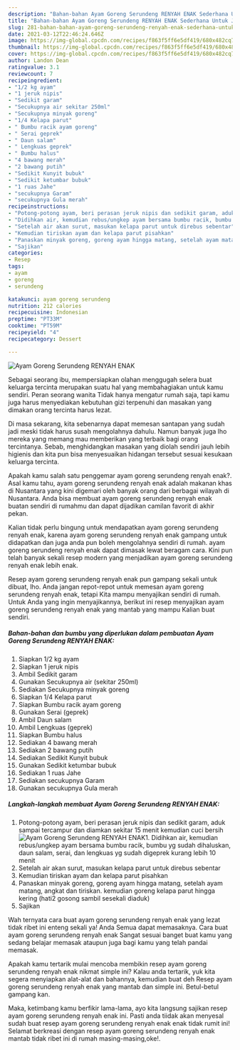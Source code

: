 ```yaml
---
description: "Bahan-bahan Ayam Goreng Serundeng RENYAH ENAK Sederhana Untuk Jualan"
title: "Bahan-bahan Ayam Goreng Serundeng RENYAH ENAK Sederhana Untuk Jualan"
slug: 281-bahan-bahan-ayam-goreng-serundeng-renyah-enak-sederhana-untuk-jualan
date: 2021-03-12T22:46:24.646Z
image: https://img-global.cpcdn.com/recipes/f863f5ff6e5df419/680x482cq70/ayam-goreng-serundeng-renyah-enak-foto-resep-utama.jpg
thumbnail: https://img-global.cpcdn.com/recipes/f863f5ff6e5df419/680x482cq70/ayam-goreng-serundeng-renyah-enak-foto-resep-utama.jpg
cover: https://img-global.cpcdn.com/recipes/f863f5ff6e5df419/680x482cq70/ayam-goreng-serundeng-renyah-enak-foto-resep-utama.jpg
author: Landon Dean
ratingvalue: 3.1
reviewcount: 7
recipeingredient:
- "1/2 kg ayam"
- "1 jeruk nipis"
- "Sedikit garam"
- "Secukupnya air sekitar 250ml"
- "Secukupnya minyak goreng"
- "1/4 Kelapa parut"
- " Bumbu racik ayam goreng"
- " Serai geprek"
- " Daun salam"
- " Lengkuas geprek"
- " Bumbu halus"
- "4 bawang merah"
- "2 bawang putih"
- "Sedikit Kunyit bubuk"
- "Sedikit ketumbar bubuk"
- "1 ruas Jahe"
- "secukupnya Garam"
- "secukupnya Gula merah"
recipeinstructions:
- "Potong-potong ayam, beri perasan jeruk nipis dan sedikit garam, aduk sampai tercampur dan diamkan sekitar 15 menit kemudian cuci bersih"
- "Didihkan air, kemudian rebus/ungkep ayam bersama bumbu racik, bumbu yg sudah dihaluskan, daun salam, serai, dan lengkuas yg sudah digeprek kurang lebih 10 menit"
- "Setelah air akan surut, masukan kelapa parut untuk direbus sebentar"
- "Kemudian tiriskan ayam dan kelapa parut pisahkan"
- "Panaskan minyak goreng, goreng ayam hingga matang, setelah ayam matang, angkat dan tiriskan. kemudian goreng kelapa parut hingga kering (hati2 gosong sambil sesekali diaduk)"
- "Sajikan"
categories:
- Resep
tags:
- ayam
- goreng
- serundeng

katakunci: ayam goreng serundeng 
nutrition: 212 calories
recipecuisine: Indonesian
preptime: "PT33M"
cooktime: "PT59M"
recipeyield: "4"
recipecategory: Dessert

---
```



![Ayam Goreng Serundeng RENYAH ENAK](https://img-global.cpcdn.com/recipes/f863f5ff6e5df419/680x482cq70/ayam-goreng-serundeng-renyah-enak-foto-resep-utama.jpg)

Sebagai seorang ibu, mempersiapkan olahan menggugah selera buat keluarga tercinta merupakan suatu hal yang membahagiakan untuk kamu sendiri. Peran seorang  wanita Tidak hanya mengatur rumah saja, tapi kamu juga harus menyediakan kebutuhan gizi terpenuhi dan masakan yang dimakan orang tercinta harus lezat.

Di masa  sekarang, kita sebenarnya dapat memesan santapan yang sudah jadi meski tidak harus susah mengolahnya dahulu. Namun banyak juga lho mereka yang memang mau memberikan yang terbaik bagi orang tercintanya. Sebab, menghidangkan masakan yang diolah sendiri jauh lebih higienis dan kita pun bisa menyesuaikan hidangan tersebut sesuai kesukaan keluarga tercinta. 



Apakah kamu salah satu penggemar ayam goreng serundeng renyah enak?. Asal kamu tahu, ayam goreng serundeng renyah enak adalah makanan khas di Nusantara yang kini digemari oleh banyak orang dari berbagai wilayah di Nusantara. Anda bisa membuat ayam goreng serundeng renyah enak buatan sendiri di rumahmu dan dapat dijadikan camilan favorit di akhir pekan.

Kalian tidak perlu bingung untuk mendapatkan ayam goreng serundeng renyah enak, karena ayam goreng serundeng renyah enak gampang untuk didapatkan dan juga anda pun boleh mengolahnya sendiri di rumah. ayam goreng serundeng renyah enak dapat dimasak lewat beragam cara. Kini pun telah banyak sekali resep modern yang menjadikan ayam goreng serundeng renyah enak lebih enak.

Resep ayam goreng serundeng renyah enak pun gampang sekali untuk dibuat, lho. Anda jangan repot-repot untuk memesan ayam goreng serundeng renyah enak, tetapi Kita mampu menyajikan sendiri di rumah. Untuk Anda yang ingin menyajikannya, berikut ini resep menyajikan ayam goreng serundeng renyah enak yang mantab yang mampu Kalian buat sendiri.

<!--inarticleads1-->

##### Bahan-bahan dan bumbu yang diperlukan dalam pembuatan Ayam Goreng Serundeng RENYAH ENAK:

1. Siapkan 1/2 kg ayam
1. Siapkan 1 jeruk nipis
1. Ambil Sedikit garam
1. Gunakan Secukupnya air (sekitar 250ml)
1. Sediakan Secukupnya minyak goreng
1. Siapkan 1/4 Kelapa parut
1. Siapkan  Bumbu racik ayam goreng
1. Gunakan  Serai (geprek)
1. Ambil  Daun salam
1. Ambil  Lengkuas (geprek)
1. Siapkan  Bumbu halus
1. Sediakan 4 bawang merah
1. Sediakan 2 bawang putih
1. Sediakan Sedikit Kunyit bubuk
1. Gunakan Sedikit ketumbar bubuk
1. Sediakan 1 ruas Jahe
1. Sediakan secukupnya Garam
1. Gunakan secukupnya Gula merah




<!--inarticleads2-->

##### Langkah-langkah membuat Ayam Goreng Serundeng RENYAH ENAK:

1. Potong-potong ayam, beri perasan jeruk nipis dan sedikit garam, aduk sampai tercampur dan diamkan sekitar 15 menit kemudian cuci bersih
<img src="https://img-global.cpcdn.com/steps/38d33fef9b0fa10f/160x128cq70/ayam-goreng-serundeng-renyah-enak-langkah-memasak-1-foto.jpg" alt="Ayam Goreng Serundeng RENYAH ENAK">1. Didihkan air, kemudian rebus/ungkep ayam bersama bumbu racik, bumbu yg sudah dihaluskan, daun salam, serai, dan lengkuas yg sudah digeprek kurang lebih 10 menit
1. Setelah air akan surut, masukan kelapa parut untuk direbus sebentar
1. Kemudian tiriskan ayam dan kelapa parut pisahkan
1. Panaskan minyak goreng, goreng ayam hingga matang, setelah ayam matang, angkat dan tiriskan. kemudian goreng kelapa parut hingga kering (hati2 gosong sambil sesekali diaduk)
1. Sajikan




Wah ternyata cara buat ayam goreng serundeng renyah enak yang lezat tidak ribet ini enteng sekali ya! Anda Semua dapat memasaknya. Cara buat ayam goreng serundeng renyah enak Sangat sesuai banget buat kamu yang sedang belajar memasak ataupun juga bagi kamu yang telah pandai memasak.

Apakah kamu tertarik mulai mencoba membikin resep ayam goreng serundeng renyah enak nikmat simple ini? Kalau anda tertarik, yuk kita segera menyiapkan alat-alat dan bahannya, kemudian buat deh Resep ayam goreng serundeng renyah enak yang mantab dan simple ini. Betul-betul gampang kan. 

Maka, ketimbang kamu berfikir lama-lama, ayo kita langsung sajikan resep ayam goreng serundeng renyah enak ini. Pasti anda tiidak akan menyesal sudah buat resep ayam goreng serundeng renyah enak enak tidak rumit ini! Selamat berkreasi dengan resep ayam goreng serundeng renyah enak mantab tidak ribet ini di rumah masing-masing,oke!.

